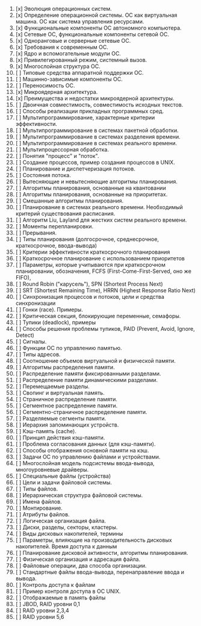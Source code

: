 1) [x] Эволюция операционных систем.
1) [x] Определение операционной системы. ОС как виртуальная машина. ОС как система управления ресурсами.
2) [x] Функциональные компоненты ОС автономного компьютера.
3) [x] Сетевые ОС, функциональные компоненты сетевой ОС.
4) [x] Одноранговые и серверные сетевые ОС.
5) [x] Требования к современным ОС.
6) [x] Ядро и вспомогательные модули ОС.
7) [x] Привилегированный режим, системный вызов.
8) [x] Многослойная структура ОС.
9) [ ] Типовые средства аппаратной поддержки ОС.
10) [ ] Машинно-зависимые компоненты ОС.
11) [ ] Переносимость ОС.
12) [x] Микроядерная архитектура.
13) [x] Преимущества и недостатки микроядерной архитектуры.
14) [ ] Двоичная совместимость, совместимость исходных текстов.
15) [ ] Способы реализации прикладных программных сред.
16) [ ] Мультипрограммирование, характерные критерии эффективности.
17) [ ] Мультипрограммирование в системах пакетной обработки.
18) [ ] Мультипрограммирование в системах разделения времени.
19) [ ] Мультипрограммирование в системах реального времени.
20) [ ] Мультипроцессорная обработка.
21) [ ] Понятия "процесс" и "поток".
22) [ ] Создание процессов, пример создания процессов в UNIX.
23) [ ] Планирование и диспетчеризация потоков.
24) [ ] Состояния потока.
25) [ ] Вытесняющие и невытесняющие алгоритмы планирования.
26) [ ] Алгоритмы планирования, основанные на квантовании
27) [ ] Алгоритмы планирования, основанные на приоритетах.
28) [ ] Смешанные алгоритмы планирования.
29) [ ] Планирование в системах реального времени. Необходимый критерий существования расписания.
30) [ ] Алгоритм Liu, Layland для жестких систем реального времени.
31) [ ] Моменты перепланировки.
32) [ ] Прерывания.
33) [ ] Типы планирования (долгосрочное, среднесрочное, краткосрочное, ввода-вывода)
34) [ ] Критерии эффективности краткосрочного планирования
35) [ ] Краткосрочное планирование с использованием приоритетов
36) [ ] Параметры, которые учитываются при краткосрочном планировании, обозначения, FCFS (First-Come-First-Served, оно же FIFO),
37) [ ] Round Robin ("карусель"), SPN (Shortest Process Next)
38) [ ] SRT (Shortest Remaining Time), HRRN (Highest Response Ratio Next)
39) [ ] Синхронизация процессов и потоков, цели и средства синхронизации
40) [ ] Гонки (race). Примеры.
41) [ ] Критическая секция, блокирующие переменные, семафоры.
42) [ ] Тупики (deadlock), примеры
43) [ ] Способы решения проблемы тупиков, PAID (Prevent, Avoid, Ignore, Detect)
44) [ ] Сигналы.
45) [ ] Функции ОС по управлению памятью.
46) [ ] Типы адресов.
47) [ ] Соотношение объемов виртуальной и физической памяти.
48) [ ] Алгоритмы распределения памяти.
49) [ ] Распределение памяти фиксированными разделами.
50) [ ] Распределение памяти динамическими разделами.
51) [ ] Перемещаемые разделы.
52) [ ] Свопинг и виртуальная память.
53) [ ] Страничное распределение памяти.
54) [ ] Сегментное распределение памяти.
55) [ ] Сегментно-страничное распределение памяти.
56) [ ] Разделяемые сегменты памяти.
57) [ ] Иерархия запоминающих устройств.
58) [ ] Кэш-память (cache).
59) [ ] Принцип действия кэш-памяти.
60) [ ] Проблема согласования данных (для кэш-памяти).
61) [ ] Способы отображения основной памяти на кэш.
62) [ ] Задачи ОС по управлению файлами и устройствами.
63) [ ] Многослойная модель подсистемы ввода-вывода, многоуровневые драйверы.
64) [ ] Специальные файлы (устройства)
65) [ ] Цели и задачи файловой системы.
66) [ ] Типы файлов.
67) [ ] Иерархическая структура файловой системы.
68) [ ] Имена файлов.
69) [ ] Монтирование.
70) [ ] Атрибуты файлов.
71) [ ] Логическая организация файла.
72) [ ] Диски, разделы, секторы, кластеры.
73) [ ] Виды дисковых накопителей, термины
74) [ ] Параметры, влияющие на производительность дисковых накопителей. Время доступа к данным
75) [ ] Планирование дисковой активности, алгоритмы планирования.
76) [ ] Физическая организация и адресация файла.
77) [ ] Файловые операции, два способа организации.
78) [ ] Стандартные файлы ввода-вывода, перенаправление ввода и вывода.
79) [ ] Контроль доступа к файлам
80) [ ] Пример контроля доступа в ОС UNIX.
81) [ ] Отображаемые в память файлы
82) [ ] JBOD, RAID уровни 0,1
83) [ ] RAID уровни 2,3,4
84) [ ] RAID уровни 5,6